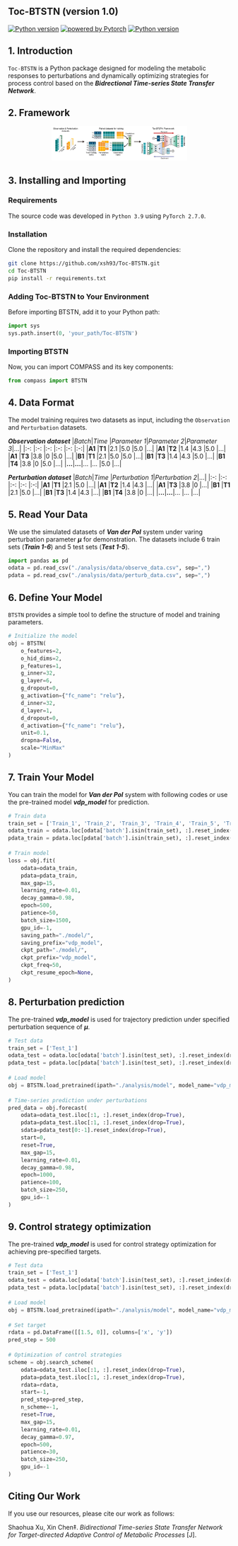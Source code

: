 <h2 align="left">Toc-BTSTN (version 1.0)</h2>

<p align="left">
    <a href="https://www.python.org/"><img alt="Python version" src="https://img.shields.io/badge/Python-v3.9-blue?logo=python&logoColor=white"></a>
    <a href="https://pytorch.org/"><img alt="powered by Pytorch" src="https://img.shields.io/badge/PyTorch-2.7.0-EE781F?logo=pytorch&logoColor=white"></a>
    <a href="LICENSE"><img alt="Python version" src="https://img.shields.io/badge/license-MIT-brightgreen"></a>
</p>

## 1. Introduction
`Toc-BTSTN` is a Python package designed for modeling the metabolic responses to perturbations and dynamically optimizing strategies for process control based on the ***Bidrectional Time-series State Transfer Network***.

## 2. Framework
<div align=center><img src="image/framework.png" style="zoom: 30%;"/></div>

## 3. Installing and Importing

### Requirements
The source code was developed in `Python 3.9` using `PyTorch 2.7.0`.

### Installation
Clone the repository and install the required dependencies:

```bash
git clone https://github.com/xsh93/Toc-BTSTN.git
cd Toc-BTSTN
pip install -r requirements.txt
```
### Adding Toc-BTSTN to Your Environment
Before importing BTSTN, add it to your Python path:
```python
import sys
sys.path.insert(0, 'your_path/Toc-BTSTN')
```

### Importing BTSTN
Now, you can import COMPASS and its key components:

```python
from compass import BTSTN
```

## 4. Data Format
The model training requires two datasets as input, including the `Observation` and `Perturbation` datasets.

***Observation dataset***
|*Batch*|*Time* |*Parameter 1*|*Parameter 2*|*Parameter 3*|...|
|:-:    |:-:    |:-:          |:-:          |:-:          |:-:|
|__A1__ |__T1__ |2.1          |5.0          |5.0          |...|
|__A1__ |__T2__ |1.4          |4.3          |5.0          |...|
|__A1__ |__T3__ |3.8          |0            |5.0          |...|
|__B1__ |__T1__ |2.1          |5.0          |5.0          |...|
|__B1__ |__T3__ |1.4          |4.3          |5.0          |...|
|__B1__ |__T4__ |3.8          |0            |5.0          |...|
|__...__|__...__|...          |...          |5.0          |...|

***Perturbation dataset***
|*Batch*|*Time* |*Perturbation 1*|*Perturbation 2*|...|
|:-:    |:-:    |:-:             |:-:             |:-:|
|__A1__ |__T1__ |2.1             |5.0             |...|
|__A1__ |__T2__ |1.4             |4.3             |...|
|__A1__ |__T3__ |3.8             |0               |...|
|__B1__ |__T1__ |2.1             |5.0             |...|
|__B1__ |__T3__ |1.4             |4.3             |...|
|__B1__ |__T4__ |3.8             |0               |...|
|__...__|__...__|...             |...             |...|

## 5. Read Your Data
We use the simulated datasets of ***Van der Pol*** system under varing perturbation parameter ***μ*** for demonstration. The datasets include 6 train sets (***Train 1-6***) and 5 test sets (***Test 1-5***).

```python
import pandas as pd
odata = pd.read_csv("./analysis/data/observe_data.csv", sep=",")
pdata = pd.read_csv("./analysis/data/perturb_data.csv", sep=",")
```

## 6. Define Your Model
`BTSTN` provides a simple tool to define the structure of model and training parameters.

```python
# Initialize the model
obj = BTSTN(
    o_features=2,
    o_hid_dims=2,
    p_features=1,
    g_inner=32,
    g_layer=6,
    g_dropout=0,
    g_activation={"fc_name": "relu"},
    d_inner=32,
    d_layer=1,
    d_dropout=0,
    d_activation={"fc_name": "relu"},
    unit=0.1,
    dropna=False,
    scale="MinMax"
)
```

## 7. Train Your Model
You can train the model for ***Van der Pol*** system with following codes or use the pre-trained model ***vdp_model*** for prediction.

```python
# Train data
train_set = ['Train_1', 'Train_2', 'Train_3', 'Train_4', 'Train_5', 'Train_6']
odata_train = odata.loc[odata['batch'].isin(train_set), :].reset_index(drop=True)
pdata_train = pdata.loc[pdata['batch'].isin(train_set), :].reset_index(drop=True)

# Train model
loss = obj.fit(
    odata=odata_train,
    pdata=pdata_train,
    max_gap=15,
    learning_rate=0.01,
    decay_gamma=0.98,
    epoch=500,
    patience=50,
    batch_size=1500,
    gpu_id=-1,
    saving_path="./model/",
    saving_prefix="vdp_model",
    ckpt_path="./model/",
    ckpt_prefix="vdp_model",
    ckpt_freq=50,
    ckpt_resume_epoch=None,
)
```

## 8. Perturbation prediction
The pre-trained ***vdp_model*** is used for trajectory prediction under specified perturbation sequence of ***μ***.
```python
# Test data
train_set = ['Test_1']
odata_test = odata.loc[odata['batch'].isin(test_set), :].reset_index(drop=True)
pdata_test = pdata.loc[pdata['batch'].isin(test_set), :].reset_index(drop=True)

# Load model
obj = BTSTN.load_pretrained(ipath="./analysis/model", model_name="vdp_model")

# Time-series prediction under perturbations
pred_data = obj.forecast(
    odata=odata_test.iloc[:1, :].reset_index(drop=True),
    pdata=pdata_test.iloc[:1, :].reset_index(drop=True),
    sdata=pdata_test[0:-1].reset_index(drop=True),
    start=0,
    reset=True,
    max_gap=15,
    learning_rate=0.01,
    decay_gamma=0.98,
    epoch=1000,
    patience=100,
    batch_size=250,
    gpu_id=-1
)
```

## 9. Control strategy optimization
The pre-trained ***vdp_model*** is used for control strategy optimization for achieving pre-specified targets.

```python
# Test data
train_set = ['Test_1']
odata_test = odata.loc[odata['batch'].isin(test_set), :].reset_index(drop=True)
pdata_test = pdata.loc[pdata['batch'].isin(test_set), :].reset_index(drop=True)

# Load model
obj = BTSTN.load_pretrained(ipath="./analysis/model", model_name="vdp_model")

# Set target
rdata = pd.DataFrame([[1.5, 0]], columns=['x', 'y'])
pred_step = 500

# Optimization of control strategies
scheme = obj.search_scheme(
    odata=odata_test.iloc[:1, :].reset_index(drop=True),
    pdata=pdata_test.iloc[:1, :].reset_index(drop=True),
    rdata=rdata,
    start=-1,
    pred_step=pred_step,
    n_scheme=-1,
    reset=True,
    max_gap=15,
    learning_rate=0.01,
    decay_gamma=0.97,
    epoch=500,
    patience=30,
    batch_size=250,
    gpu_id=-1
)
```

## Citing Our Work

If you use our resources, please cite our work as follows:

Shaohua Xu, Xin Chen‡. *Bidirectional Time-series State Transfer Network for Target-directed Adaptive Control of Metabolic Processes* [J].
